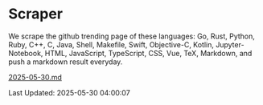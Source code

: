 # Scraper

We scrape the github trending page of these languages: Go, Rust, Python, Ruby, C++, C, Java, Shell, Makefile, Swift, Objective-C, Kotlin, Jupyter-Notebook, HTML, JavaScript, TypeScript, CSS, Vue, TeX, Markdown, and push a markdown result everyday.

[2025-05-30.md](https://github.com/yangwenmai/github-trending-backup/blob/master/2025-05-30.md)

Last Updated: 2025-05-30 04:00:07